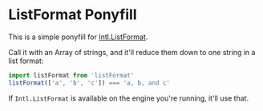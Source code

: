 # ListFormat Ponyfill

This is a simple ponyfill for [Intl.ListFormat](https://github.com/tc39/proposal-intl-list-format).

Call it with an Array of strings, and it'll reduce them down to one string in a list format:

```js
import listFormat from 'listFormat'
listFormat(['a', 'b', 'c']) === 'a, b, and c'
```

If `Intl.ListFormat` is available on the engine you're running, it'll use that.
